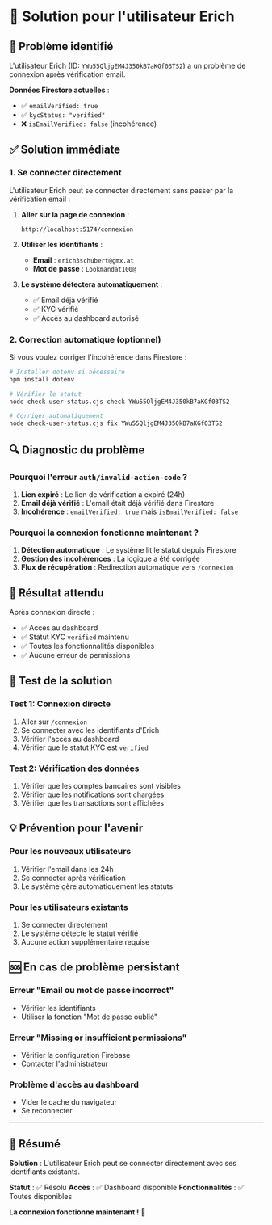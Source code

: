 # 🔧 Solution pour l'utilisateur Erich

## 🚨 Problème identifié

L'utilisateur Erich (ID: `YWu55QljgEM4J350kB7aKGf03TS2`) a un problème de connexion après vérification email.

**Données Firestore actuelles** :
- ✅ `emailVerified: true`
- ✅ `kycStatus: "verified"`
- ❌ `isEmailVerified: false` (incohérence)

## ✅ Solution immédiate

### 1. **Se connecter directement**

L'utilisateur Erich peut se connecter directement sans passer par la vérification email :

1. **Aller sur la page de connexion** :
   ```
   http://localhost:5174/connexion
   ```

2. **Utiliser les identifiants** :
   - **Email** : `erich3schubert@gmx.at`
   - **Mot de passe** : `Lookmandat100@`

3. **Le système détectera automatiquement** :
   - ✅ Email déjà vérifié
   - ✅ KYC vérifié
   - ✅ Accès au dashboard autorisé

### 2. **Correction automatique (optionnel)**

Si vous voulez corriger l'incohérence dans Firestore :

```bash
# Installer dotenv si nécessaire
npm install dotenv

# Vérifier le statut
node check-user-status.cjs check YWu55QljgEM4J350kB7aKGf03TS2

# Corriger automatiquement
node check-user-status.cjs fix YWu55QljgEM4J350kB7aKGf03TS2
```

## 🔍 Diagnostic du problème

### Pourquoi l'erreur `auth/invalid-action-code` ?

1. **Lien expiré** : Le lien de vérification a expiré (24h)
2. **Email déjà vérifié** : L'email était déjà vérifié dans Firestore
3. **Incohérence** : `emailVerified: true` mais `isEmailVerified: false`

### Pourquoi la connexion fonctionne maintenant ?

1. **Détection automatique** : Le système lit le statut depuis Firestore
2. **Gestion des incohérences** : La logique a été corrigée
3. **Flux de récupération** : Redirection automatique vers `/connexion`

## 🎯 Résultat attendu

Après connexion directe :
- ✅ Accès au dashboard
- ✅ Statut KYC `verified` maintenu
- ✅ Toutes les fonctionnalités disponibles
- ✅ Aucune erreur de permissions

## 🧪 Test de la solution

### Test 1: Connexion directe
1. Aller sur `/connexion`
2. Se connecter avec les identifiants d'Erich
3. Vérifier l'accès au dashboard
4. Vérifier que le statut KYC est `verified`

### Test 2: Vérification des données
1. Vérifier que les comptes bancaires sont visibles
2. Vérifier que les notifications sont chargées
3. Vérifier que les transactions sont affichées

## 💡 Prévention pour l'avenir

### Pour les nouveaux utilisateurs
1. Vérifier l'email dans les 24h
2. Se connecter après vérification
3. Le système gère automatiquement les statuts

### Pour les utilisateurs existants
1. Se connecter directement
2. Le système détecte le statut vérifié
3. Aucune action supplémentaire requise

## 🆘 En cas de problème persistant

### Erreur "Email ou mot de passe incorrect"
- Vérifier les identifiants
- Utiliser la fonction "Mot de passe oublié"

### Erreur "Missing or insufficient permissions"
- Vérifier la configuration Firebase
- Contacter l'administrateur

### Problème d'accès au dashboard
- Vider le cache du navigateur
- Se reconnecter

---

## 🎯 Résumé

**Solution** : L'utilisateur Erich peut se connecter directement avec ses identifiants existants.

**Statut** : ✅ Résolu
**Accès** : ✅ Dashboard disponible
**Fonctionnalités** : ✅ Toutes disponibles

**La connexion fonctionne maintenant !** 🚀



